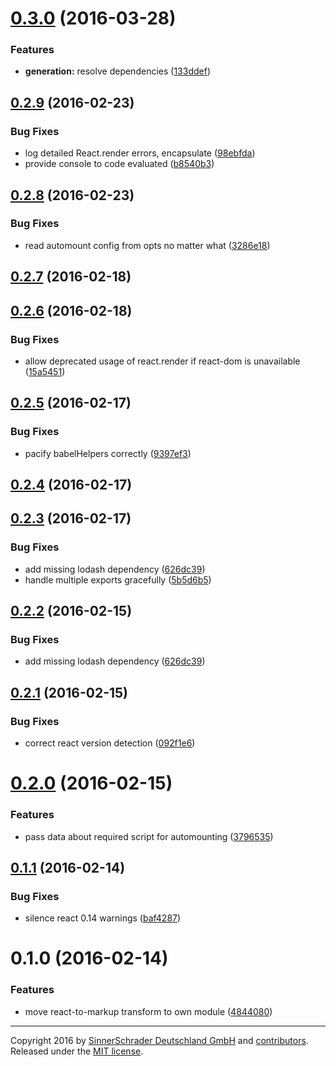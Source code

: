 <a name="0.3.0"></a>
# [0.3.0](https://github.com/sinnerschrader/patternplate-transform-react/compare/v0.2.9...v0.3.0) (2016-03-28)


### Features

* **generation:** resolve dependencies ([133ddef](https://github.com/sinnerschrader/patternplate-transform-react/commit/133ddef))



<a name="0.2.9"></a>
## [0.2.9](https://github.com/sinnerschrader/patternplate-transform-react/compare/v0.2.8...v0.2.9) (2016-02-23)


### Bug Fixes

* log detailed React.render errors, encapsulate ([98ebfda](https://github.com/sinnerschrader/patternplate-transform-react/commit/98ebfda))
* provide console to code evaluated ([b8540b3](https://github.com/sinnerschrader/patternplate-transform-react/commit/b8540b3))



<a name="0.2.8"></a>
## [0.2.8](https://github.com/sinnerschrader/patternplate-transform-react/compare/v0.2.7...v0.2.8) (2016-02-23)


### Bug Fixes

* read automount config from opts no matter what ([3286e18](https://github.com/sinnerschrader/patternplate-transform-react/commit/3286e18))



<a name="0.2.7"></a>
## [0.2.7](https://github.com/sinnerschrader/patternplate-transform-react/compare/v0.2.6...v0.2.7) (2016-02-18)




<a name="0.2.6"></a>
## [0.2.6](https://github.com/sinnerschrader/patternplate-transform-react/compare/v0.2.5...v0.2.6) (2016-02-18)


### Bug Fixes

* allow deprecated usage of react.render if react-dom is unavailable ([15a5451](https://github.com/sinnerschrader/patternplate-transform-react/commit/15a5451))



<a name="0.2.5"></a>
## [0.2.5](https://github.com/sinnerschrader/patternplate-transform-react/compare/v0.2.4...v0.2.5) (2016-02-17)


### Bug Fixes

* pacify babelHelpers correctly ([9397ef3](https://github.com/sinnerschrader/patternplate-transform-react/commit/9397ef3))



<a name="0.2.4"></a>
## [0.2.4](https://github.com/sinnerschrader/patternplate-transform-react/compare/v0.2.3...v0.2.4) (2016-02-17)




<a name="0.2.3"></a>
## [0.2.3](https://github.com/sinnerschrader/patternplate-transform-react/compare/v0.2.1...v0.2.3) (2016-02-17)


### Bug Fixes

* add missing lodash dependency ([626dc39](https://github.com/sinnerschrader/patternplate-transform-react/commit/626dc39))
* handle multiple exports gracefully ([5b5d6b5](https://github.com/sinnerschrader/patternplate-transform-react/commit/5b5d6b5))



<a name="0.2.2"></a>
## [0.2.2](https://github.com/sinnerschrader/patternplate-transform-react/compare/v0.2.1...v0.2.2) (2016-02-15)


### Bug Fixes

* add missing lodash dependency ([626dc39](https://github.com/sinnerschrader/patternplate-transform-react/commit/626dc39))



<a name="0.2.1"></a>
## [0.2.1](https://github.com/sinnerschrader/patternplate-transform-react/compare/v0.2.0...v0.2.1) (2016-02-15)


### Bug Fixes

* correct react version detection ([092f1e6](https://github.com/sinnerschrader/patternplate-transform-react/commit/092f1e6))



<a name="0.2.0"></a>
# [0.2.0](https://github.com/sinnerschrader/patternplate-transform-react/compare/v0.1.1...v0.2.0) (2016-02-15)


### Features

* pass data about required script for automounting ([3796535](https://github.com/sinnerschrader/patternplate-transform-react/commit/3796535))



<a name="0.1.1"></a>
## [0.1.1](https://github.com/sinnerschrader/patternplate-transform-react/compare/v0.1.0...v0.1.1) (2016-02-14)


### Bug Fixes

* silence react 0.14 warnings ([baf4287](https://github.com/sinnerschrader/patternplate-transform-react/commit/baf4287))



<a name="0.1.0"></a>
# 0.1.0 (2016-02-14)


### Features

* move react-to-markup transform to own module ([4844080](https://github.com/sinnerschrader/patternplate-transform-react/commit/4844080))





---
Copyright 2016 by [SinnerSchrader Deutschland GmbH](https://github.com/sinnerschrader) and [contributors](./graphs/contributors). Released under the [MIT license]('./license.md').
